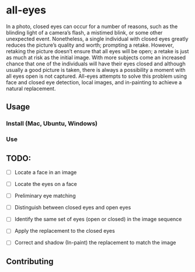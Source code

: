 # all-eyes

  In a photo, closed eyes can occur for a number of reasons, such as the blinding light of a camera’s flash, a mistimed blink, or some other unexpected event. Nonetheless, a single individual with closed eyes greatly reduces the picture’s quality and worth; prompting a retake. However, retaking the picture doesn’t ensure that all eyes will be open; a retake is just as much at risk as the initial image. With more subjects come an increased chance that one of the individuals will have their eyes closed and although usually a good picture is taken, there is always a possibility a moment with all eyes open is not captured.
	All-eyes attempts to solve this problem using face and closed eye detection, local images, and in-painting to achieve a natural replacement.

## Usage

### Install (Mac, Ubuntu, Windows)

### Use

## TODO:

- [ ] Locate a face in an image
- [ ] Locate the eyes on a face
- [ ] Preliminary eye matching
- [ ] Distinguish between closed eyes and open eyes
- [ ] Identify the same set of eyes (open or closed) in the image sequence
- [ ] Apply the replacement to the closed eyes
- [ ] Correct and shadow (In-paint) the replacement to match the image



## Contributing

